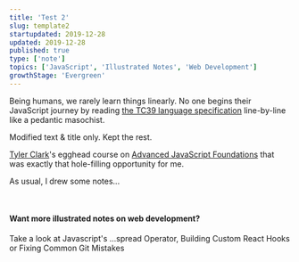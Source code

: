 ```yaml
---
title: 'Test 2'
slug: template2
startupdated: 2019-12-28
updated: 2019-12-28
published: true
type: ['note']
topics: ['JavaScript', 'Illustrated Notes', 'Web Development']
growthStage: 'Evergreen'
---
```


<FullWidthImage width="800px" src="https://res.cloudinary.com/dg3gyk0gu/image/upload/c_scale,w_700/v1580828081/maggieappleton.com/egghead-course-notes/advancedjs-notes/AdvancedJS_1_2x.png" alt="Advanced JavaScript Fundamentals" />

<IntroParagraph>

Being humans, we rarely learn things linearly. No one begins their JavaScript journey by reading [the TC39 language specification](https://www.ecma-international.org/ecma-262/5.1/) line-by-line like a pedantic masochist.

</IntroParagraph>

Modified text & title only. Kept the rest.

<a noTip href="https://egghead.io/courses/advanced-javascript-foundations"><ImageFrame width="90%" alt="Course illustration of a building with a bright yellow foundation floor for advanced javascript foundations" src="https://og-image-egghead-course.now.sh/advanced-javascript-foundations" /></a>

<p><a href="https://twitter.com/iamtylerwclark">Tyler Clark</a>'s egghead course on <a href="https://egghead.io/courses/advanced-javascript-foundations">Advanced JavaScript Foundations</a> that was exactly that hole-filling opportunity for me.</p>

<p>As usual, I drew some notes...</p>

<br/>

<FullWidthImage width="860px" src="https://res.cloudinary.com/dg3gyk0gu/image/upload/v1580828081/maggieappleton.com/egghead-course-notes/advancedjs-notes/AdvancedJS_2_2x.png" alt="Advanced JavaScript foundations" />

<FullWidthImage width="860px"  src="https://res.cloudinary.com/dg3gyk0gu/image/upload/v1580828082/maggieappleton.com/egghead-course-notes/advancedjs-notes/AdvancedJS_3_2x.png" alt="Advanced JavaScript foundations" />

<FullWidthImage width="860px"  src="https://res.cloudinary.com/dg3gyk0gu/image/upload/v1580828081/maggieappleton.com/egghead-course-notes/advancedjs-notes/AdvancedJS_4_2x.png" alt="Advanced JavaScript foundations" />

<FullWidthImage width="860px"  src="https://res.cloudinary.com/dg3gyk0gu/image/upload/v1580828081/maggieappleton.com/egghead-course-notes/advancedjs-notes/AdvancedJS_5.png" alt="Advanced JavaScript foundations" />

#### Want more illustrated notes on web development?

Take a look at Javascript's ...spread Operator, Building Custom React Hooks or Fixing Common Git Mistakes
